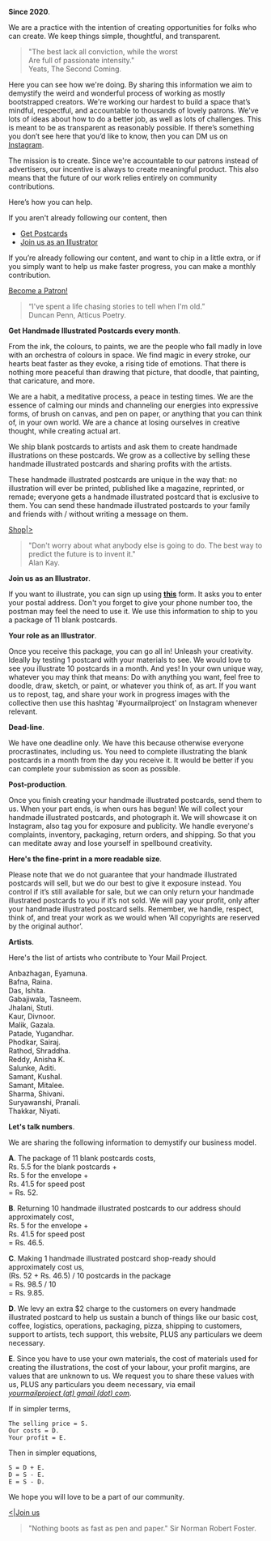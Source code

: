 **Since 2020**.

We are a practice with the intention of creating opportunities for folks who can create. We keep things simple, thoughtful, and transparent.

> "The best lack all conviction, while the worst  
Are full of passionate intensity."  
> Yeats, The Second Coming.

Here you can see how we're doing. By sharing this information we aim to demystify the weird and wonderful process of working as mostly bootstrapped creators. We're working our hardest to build a space that’s mindful, respectful, and accountable to thousands of lovely patrons. We've lots of ideas about how to do a better job, as well as lots of challenges. This is meant to be as transparent as reasonably possible. If there’s something you don’t see here that you’d like to know, then you can DM us on <a href="https://www.instagram.com/yourmailproject" target="_blank">Instagram</a>.

The mission is to create. Since we're accountable to our patrons instead of advertisers, our incentive is always to create meaningful product. This also means that the future of our work relies entirely on community contributions.

Here’s how you can help.

If you aren't already following our content, then

- <a href="https://kvshvlin.github.io/yourmailproject/getpostcards.html">Get Postcards</a>
- <a href="https://kvshvlin.github.io/yourmailproject/forartists.html">Join us as an Illustrator</a>

If you’re already following our content, and want to chip in a little extra, or if you simply want to help us make faster progress, you can make a monthly contribution.

<div class="roadmap-spacer-1"></div>

<p>
<a class="btn" href="https://www.patreon.com/kvshvl?fan_landing=true" target="_blank">Become a Patron!</a><br>
</p>

<div class="roadmap-spacer-2"></div>

> “I've spent a life chasing stories to tell when I'm old.”  
> Duncan Penn, Atticus Poetry.

**Get Handmade Illustrated Postcards every month**.

From the ink, the colours, to paints, we are the people who fall madly in love with an orchestra of colours in space. We find magic in every stroke, our hearts beat faster as they evoke, a rising tide of emotions. That there is nothing more peaceful than drawing that picture, that doodle, that painting, that caricature, and more.
 
We are a habit, a meditative process, a peace in testing times. We are the essence of calming our minds and channeling our energies into expressive forms, of brush on canvas, and pen on paper, or anything that you can think of, in your own world. We are a chance at losing ourselves in creative thought, while creating actual art.

We ship blank postcards to artists and ask them to create handmade illustrations on these postcards. We grow as a collective by selling these handmade illustrated postcards and sharing profits with the artists.

These handmade illustrated postcards are unique in the way that: no illustration will ever be printed, published like a magazine, reprinted, or remade; everyone gets a handmade illustrated postcard that is exclusive to them. You can send these handmade illustrated postcards to your family and friends with / without writing a message on them.

<div class="roadmap-spacer-1"></div>

<p>
<a class="btn" href="https://www.instagram.com/yourmailproject" target="_blank">Shop</a>|<a class="btn" href="https://kvshvl.in/yourmailproject/forartists.html">></a><br>
</p>

<div class="roadmap-spacer-2"></div>

> "Don't worry about what anybody else is going to do. The best way to predict the future is to invent it."  
> Alan Kay.

**Join us as an Illustrator**.

If you want to illustrate, you can sign up using **<a href="https://yourmailproject.typeform.com/to/krhWpQJZ" target="_blank">this</a>** form. It asks you to enter your postal address. Don't you forget to give your phone number too, the postman may feel the need to use it. We use this information to ship to you a package of 11 blank postcards.

**Your role as an Illustrator**.

Once you receive this package, you can go all in! Unleash your creativity. Ideally by testing 1 postcard with your materials to see. We would love to see you illustrate 10 postcards in a month. And yes! In your own unique way, whatever you may think that means: Do with anything you want, feel free to doodle, draw, sketch, or paint, or whatever you think of, as art. If you want us to repost, tag, and share your work in progress images with the collective then use this hashtag '#yourmailproject' on Instagram whenever relevant.

**Dead-line**.

We have one deadline only. We have this because otherwise everyone procrastinates, including us. You need to complete illustrating the blank postcards in a month from the day you receive it. It would be better if you can complete your submission as soon as possible.

**Post-production**.

Once you finish creating your handmade illustrated postcards, send them to us. When your part ends, is when ours has begun! We will collect your handmade illustrated postcards, and photograph it. We will showcase it on Instagram, also tag you for exposure and publicity. We handle everyone's complaints, inventory, packaging, return orders, and shipping. So that you can meditate away and lose yourself in spellbound creativity.

**Here's the fine-print in a more readable size**.

Please note that we do not guarantee that your handmade illustrated postcards will sell, but we do our best to give it exposure instead. You control if it’s still available for sale, but we can only return your handmade illustrated postcards to you if it’s not sold. We will pay your profit, only after your handmade illustrated postcard sells. Remember, we handle, respect, think of, and treat your work as we would when ‘All copyrights are reserved by the original author’.

**Artists**.

Here's the list of artists who contribute to Your Mail Project.

Anbazhagan, Eyamuna.  
Bafna, Raina.  
Das, Ishita.  
Gabajiwala, Tasneem.  
Jhalani, Stuti.  
Kaur, Divnoor.  
Malik, Gazala.  
Patade, Yugandhar.  
Phodkar, Sairaj.  
Rathod, Shraddha.  
Reddy, Anisha K.  
Salunke, Aditi.  
Samant, Kushal.  
Samant, Mitalee.  
Sharma, Shivani.  
Suryawanshi, Pranali.  
Thakkar, Niyati.

**Let's talk numbers**.

We are sharing the following information to demystify our business model.

**A**. The package of 11 blank postcards costs,  
Rs. 5.5 for the blank postcards +  
Rs. 5 for the envelope +  
Rs. 41.5 for speed post  
= Rs. 52.

**B**. Returning 10 handmade illustrated postcards to our address should approximately cost,  
Rs. 5 for the envelope +  
Rs. 41.5 for speed post  
= Rs. 46.5.

**C**. Making 1 handmade illustrated postcard shop-ready should approximately cost us,  
(Rs. 52 + Rs. 46.5) / 10 postcards in the package  
= Rs. 98.5 / 10  
= Rs. 9.85.

**D**. We levy an extra $2 charge to the customers on every handmade illustrated postcard to help us sustain a bunch of things like our basic cost, coffee, logistics, operations, packaging, pizza, shipping to customers, support to artists, tech support, this website, PLUS any particulars we deem necessary.

**E**. Since you have to use your own materials, the cost of materials used for creating the illustrations, the cost of your labour, your profit margins, are values that are unknown to us. We request you to share these values with us, PLUS any particulars you deem necessary, via email  
[_yourmailproject (at) gmail (dot) com_](mailto:yourmailproject@gmail.com).

If in simpler terms,

~~~
The selling price = S.  
Our costs = D.  
Your profit = E.
~~~

Then in simpler equations,

~~~
S = D + E.  
D = S - E.  
E = S - D.
~~~

We hope you will love to be a part of our community.

<div class="roadmap-spacer-1"></div>

<p>
<a class="btn" href="https://kvshvl.in/yourmailproject/getpostcards.html"><</a>|<a class="btn" href="https://yourmailproject.typeform.com/to/krhWpQJZ" target="_blank">Join us</a><br>
</p>

<div class="roadmap-spacer-2"></div>

> "Nothing boots as fast as pen and paper."
> Sir Norman Robert Foster.
